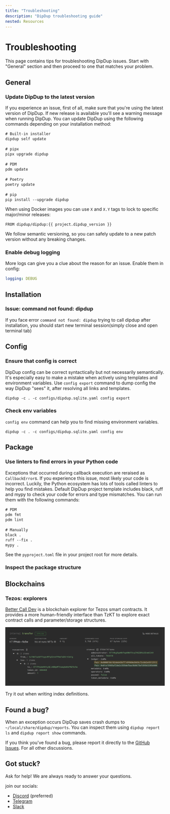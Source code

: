 ```yaml
---
title: "Troubleshooting"
description: "DipDup troubleshooting guide"
nested: Resources
---
```


# Troubleshooting

This page contains tips for troubleshooting DipDup issues. Start with "General" section and then proceed to one that matches your problem.

## General

### Update DipDup to the latest version

If you experience an issue, first of all, make sure that you're using the latest version of DipDup. If new release is available you'll see a warning message when running DipDup. You can update DipDup using the following commands depending on your installation method:

```shell [Terminal]
# Built-in installer
dipdup self update

# pipx
pipx upgrade dipdup

# PDM
pdm update

# Poetry
poetry update

# pip
pip install --upgrade dipdup
```

When using Docker images you can use `X` and `X.Y` tags to lock to specific major/minor releases:

```docker [Dockerfile]
FROM dipdup/dipdup:{{ project.dipdup_version }}
```

We follow semantic versioning, so you can safely update to a new patch version without any breaking changes.

### Enable debug logging

More logs can give you a clue about the reason for an issue. Enable them in config:

```yaml [dipdup.yaml]
logging: DEBUG
```

## Installation

### **Issue**: command not found: dipdup

If you face error `command not found: dipdup` trying to call dipdup after installation, you should start new terminal session(simply close and open terminal tab)

## Config

### Ensure that config is correct

DipDup config can be correct syntactically but not necessarily semantically. It's especially easy to make a mistake when actively using templates and environment variables. Use `config export` command to dump config the way DipDup "sees" it, after resolving all links and templates.

```shell [Terminal]
dipdup -c . -c configs/dipdup.sqlite.yaml config export
```

### Check env variables


`config env` command can help you to find missing environment variables.

```shell [Terminal]
dipdup -c . -c configs/dipdup.sqlite.yaml config env
```

<!-- Careful with compose. Throw inside. -->

## Package

### Use linters to find errors in your Python code

Exceptions that occurred during callback execution are reraised as `CallbackError`s. If you experience this issue, most likely your code is incorrect. Luckily, the Python ecosystem has lots of tools called linters to help you find mistakes. Default DipDup project template includes black, ruff and mypy to check your code for errors and type mismatches. You can run them with the following commands:

```shell [Terminal]
# PDM
pdm fmt
pdm lint

# Manually
black .
ruff --fix .
mypy .
```

See the `pyproject.toml` file in your project root for more details.

### Inspect the package structure

## Blockchains

### Tezos: explorers

[Better Call Dev](https://better-call.dev) is a blockchain explorer for Tezos smart contracts. It provides a more human-friendly interface than TzKT to explore exact contract calls and parameter/storage structures.

![BCD](assets/troubleshooting-bcd.png)

Try it out when writing index definitions.

## Found a bug?

When an exception occurs DipDup saves crash dumps to `~/local/share/dipdup/reports`. You can inspect them using `dipdup report ls` and `dipdup report show` commands.

If you think you've found a bug, please report it directly to the [GitHub Issues](https://github.com/dipdup-io/dipdup). For all other discussions.

## Got stuck?

Ask for help! We are always ready to answer your questions.

 join our socials:

- [Discord](https://discord.gg/aG8XKuwsQd) (preferred)
- [Telegram](https://t.me/baking_bad_chat)
- [Slack](https://tezos-dev.slack.com/archives/CV5NX7F2L)
